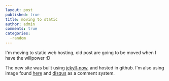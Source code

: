 ```yaml
---
layout: post
published: true
title: moving to static
author: admin
comments: true
categories:
  -random
---
```

I'm moving to static web hosting, old post are going to be moved when I have the willpower :D

The new site was built using [jekyll-now](https://github.com/barryclark/jekyll-now "jekyll-now"), and  hosted in github.  I'm also using image found [here](https://www.freepik.com/3ab2ou) and  [disqus](https://disqus.com/) as a comment system.
